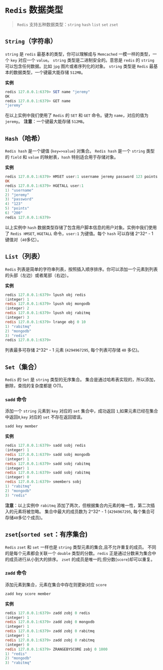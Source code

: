 # `Redis` 数据类型
> `Redis` 支持五种数据类型：`string` `hash` `list` `set` `zset`

## `String`（字符串）
`string` 是 `redis` 最基本的类型，你可以理解成与 `Memcached` 一模一样的类型，一个 `key` 对应一个 `value`。
`string` 类型是二进制安全的。意思是 `redis` 的 `string` 可以包含任何数据。比如 `jpg` 图片或者序列化的对象。
`string` 类型是 `Redis` 最基本的数据类型，一个键最大能存储 `512MB`。

**实例**
```powershell
redis 127.0.0.1:6379> SET name "jeremy"
OK
redis 127.0.0.1:6379> GET name
"jeremy"
```
在以上实例中我们使用了 `Redis` 的 `SET` 和 `GET` 命令。键为 `name`，对应的值为 `jeremy`。
**注意**：一个键最大能存储 `512MB`。

## `Hash`（哈希）
`Redis hash` 是一个键值 (`key=>value`) 对集合。
`Redis hash` 是一个 `string` 类型的 `field` 和 `value` 的映射表，`hash` 特别适合用于存储对象。

**实例**
```powershell
redis 127.0.0.1:6379> HMSET user:1 username jeremy password 123 points 200
OK
redis 127.0.0.1:6379> HGETALL user:1
1) "username"
2) "jeremy"
3) "password"
4) "123"
5) "points"
6) "200"
redis 127.0.0.1:6379>
```
以上实例中 `hash` 数据类型存储了包含用户脚本信息的用户对象。实例中我们使用了 `Redis HMSET`, `HGETALL` 命令，`user:1` 为键值。每个 `hash` 可以存储 2^32^ - 1 键值对（`40`多亿）。

## `List`（列表）
`Redis` 列表是简单的字符串列表，按照插入顺序排序。你可以添加一个元素到列表的头部（左边）或者尾部（右边）。

**实例**
```powershell
redis 127.0.0.1:6379> lpush obj redis
(integer) 1
redis 127.0.0.1:6379> lpush obj mongodb
(integer) 2
redis 127.0.0.1:6379> lpush obj rabitmq
(integer) 3
redis 127.0.0.1:6379> lrange obj 0 10
1) "rabitmq"
2) "mongodb"
3) "redis"
redis 127.0.0.1:6379>
```
列表最多可存储 2^32^ - 1 元素 (`4294967295`, 每个列表可存储 `40` 多亿)。

## `Set`（集合）
`Redis` 的 `Set` 是 `string` 类型的无序集合。
集合是通过哈希表实现的，所以添加，删除，查找的复杂度都是 O(1)。
### `sadd` 命令
添加一个 `string` 元素到 `key` 对应的 `set` 集合中，成功返回 `1`,如果元素已经在集合中返回`0`,`key` 对应的 `set` 不存在返回错误。
```powershell
sadd key member
```

**实例**
```powershell
redis 127.0.0.1:6379> sadd sobj redis
(integer) 1
redis 127.0.0.1:6379> sadd sobj mongodb
(integer) 1
redis 127.0.0.1:6379> sadd sobj rabitmq
(integer) 1
redis 127.0.0.1:6379> sadd sobj rabitmq
(integer) 0
redis 127.0.0.1:6379> smembers sobj
1) "rabitmq"
2) "mongodb"
3) "redis"
```
**注意**：以上实例中 `rabitmq` 添加了两次，但根据集合内元素的唯一性，第二次插入的元素将被忽略。
集合中最大的成员数为 2^32^ - 1 (`4294967295`, 每个集合可存储`40`多亿个成员)。

## `zset`(`sorted set`：有序集合)
`Redis` `zset` 和 `set` 一样也是 `string` 类型元素的集合,且不允许重复的成员。
不同的是每个元素都会关联一个 `double` 类型的分数。`redis` 正是通过分数来为集合中的成员进行从小到大的排序。
`zset` 的成员是唯一的,但分数(`score`)却可以重复。
### `zadd` 命令
添加元素到集合，元素在集合中存在则更新对应 `score`
```powershell
zadd key score member 
```
**实例**
```powershell
redis 127.0.0.1:6379> zadd zobj 0 redis
(integer) 1
redis 127.0.0.1:6379> zadd zobj 0 mongodb
(integer) 1
redis 127.0.0.1:6379> zadd zobj 0 rabitmq
(integer) 1
redis 127.0.0.1:6379> zadd zobj 0 rabitmq
(integer) 0
redis 127.0.0.1:6379> ZRANGEBYSCORE zobj 0 1000
1) "redis"
2) "mongodb"
3) "rabitmq"
```
